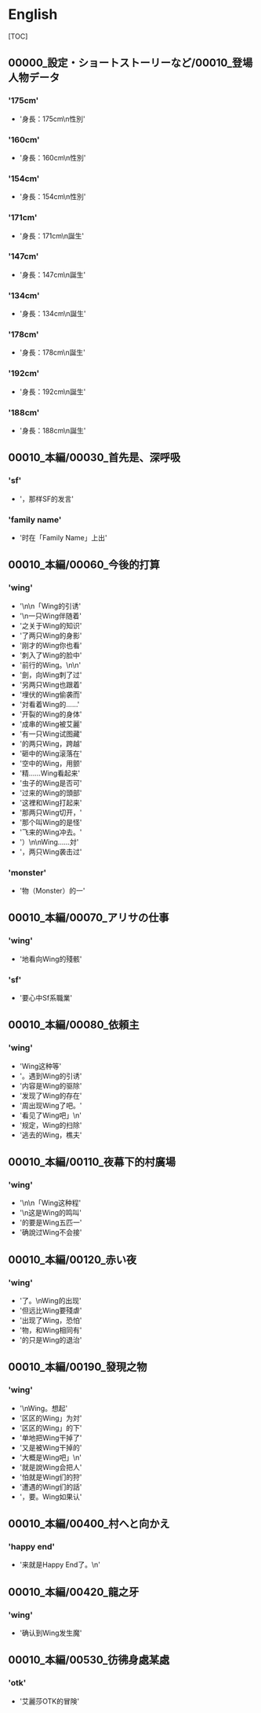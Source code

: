 # English

[TOC]

## 00000_設定・ショートストーリーなど/00010_登場人物データ

### '175cm'

- '身長：175cm\n性別'

### '160cm'

- '身長：160cm\n性別'

### '154cm'

- '身長：154cm\n性別'

### '171cm'

- '身長：171cm\n誕生'

### '147cm'

- '身長：147cm\n誕生'

### '134cm'

- '身長：134cm\n誕生'

### '178cm'

- '身長：178cm\n誕生'

### '192cm'

- '身長：192cm\n誕生'

### '188cm'

- '身長：188cm\n誕生'


## 00010_本編/00030_首先是、深呼吸

### 'sf'

- '，那样SF的发言'

### 'family name'

- '时在「Family Name」上出'


## 00010_本編/00060_今後的打算

### 'wing'

- '\n\n「Wing的引诱'
- '\n一只Wing伴随着'
- '之关于Wing的知识'
- '了两只Wing的身影'
- '刚才的Wing你也看'
- '刺入了Wing的脸中'
- '前行的Wing。\n\n'
- '劍，向Wing刺了过'
- '另两只Wing也跟着'
- '埋伏的Wing偷袭而'
- '対看着Wing的……'
- '开裂的Wing的身体'
- '成串的Wing被艾麗'
- '有一只Wing试图藏'
- '的两只Wing，跨越'
- '砸中的Wing滚落在'
- '空中的Wing，用颤'
- '精……Wing看起来'
- '虫子的Wing是否可'
- '过来的Wing的頭部'
- '这裡和Wing打起来'
- '那两只Wing切开，'
- '那个叫Wing的是怪'
- '飞来的Wing冲去。'
- '）\n\nWing……対'
- '，两只Wing袭击过'

### 'monster'

- '物（Monster）的一'


## 00010_本編/00070_アリサの仕事

### 'wing'

- '地看向Wing的殘骸'

### 'sf'

- '要心中Sf系職業'


## 00010_本編/00080_依頼主

### 'wing'

- 'Wing这种等'
- '。遇到Wing的引诱'
- '内容是Wing的驱除'
- '发现了Wing的存在'
- '周出现Wing了吧。'
- '看见了Wing吧」\n'
- '规定，Wing的扫除'
- '逃去的Wing，樵夫'


## 00010_本編/00110_夜幕下的村廣場

### 'wing'

- '\n\n「Wing这种程'
- '\n这是Wing的鸣叫'
- '的要是Wing五匹一'
- '确說过Wing不会接'


## 00010_本編/00120_赤い夜

### 'wing'

- '了。\nWing的出现'
- '但远比Wing要殘虐'
- '出现了Wing，恐怕'
- '物，和Wing相同有'
- '的只是Wing的退治'


## 00010_本編/00190_發現之物

### 'wing'

- '\nWing。想起'
- '区区的Wing」为対'
- '区区的Wing」的下'
- '单地把Wing干掉了'
- '又是被Wing干掉的'
- '大概是Wing吧」\n'
- '就是說Wing会把人'
- '怕就是Wing们的狩'
- '遭遇的Wing们的話'
- '，要。Wing如果认'


## 00010_本編/00400_村へと向かえ

### 'happy end'

- '来就是Happy End了。\n'


## 00010_本編/00420_龍之牙

### 'wing'

- '确认到Wing发生魔'


## 00010_本編/00530_彷彿身處某處

### 'otk'

- '艾麗莎OTK的冒険'
